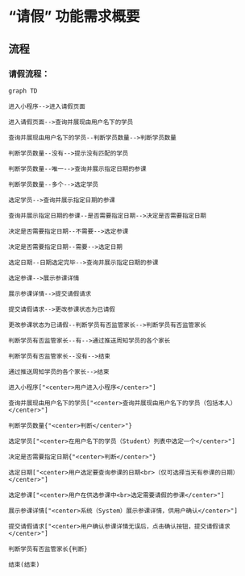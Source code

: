 # “请假” 功能需求概要

## 流程

### 请假流程：

```mermaid
graph TD

进入小程序-->进入请假页面

进入请假页面-->查询并展现由用户名下的学员

查询并展现由用户名下的学员--判断学员数量-->判断学员数量

判断学员数量--没有-->提示没有匹配的学员

判断学员数量--唯一-->查询并展示指定日期的参课

判断学员数量--多个-->选定学员

选定学员-->查询并展示指定日期的参课

查询并展示指定日期的参课--是否需要指定日期-->决定是否需要指定日期

决定是否需要指定日期--不需要-->选定参课

决定是否需要指定日期--需要-->选定日期

选定日期--日期选定完毕-->查询并展示指定日期的参课

选定参课-->展示参课详情

展示参课详情-->提交请假请求

提交请假请求-->更改参课状态为已请假

更改参课状态为已请假--判断学员有否监管家长-->判断学员有否监管家长

判断学员有否监管家长--有-->通过推送周知学员的各个家长

判断学员有否监管家长--没有-->结束

通过推送周知学员的各个家长-->结束

进入小程序["<center>用户进入小程序</center>"]

查询并展现由用户名下的学员["<center>查询并展现由用户名下的学员（包括本人）</center>"]

判断学员数量{"<center>判断</center>"}

选定学员["<center>在用户名下的学员（Student）列表中选定一个</center>"]

决定是否需要指定日期{"<center>判断</center>"}

选定日期["<center>用户选定要查询参课的日期<br>（仅可选择当天有参课的日期）</center>"]

选定参课["<center>用户在供选参课中<br>选定需要请假的参课</center>"]

展示参课详情["<center>系统（System）展示参课详情，供用户确认</center>"]

提交请假请求["<center>用户确认参课详情无误后，点击确认按钮，提交请假请求</center>"]

判断学员有否监管家长{判断}

结束(结束)

```
<!--stackedit_data:
eyJoaXN0b3J5IjpbLTIwMzE0MTQ5MDAsNzQ0MjE2OTg3LC0zOT
U2ODczNjcsLTE0OTM2OTczNzEsLTE0NjkwOTYxNzksLTEwODk1
OTAxOTAsLTEwODk1OTAxOTAsLTE5NzY0ODgzODQsLTkzMjA4Mj
I3MiwtMTM5Nzc3MDY0NCwyMTAyOTY5MDUzLC0xNTQ5NTU3NjIw
LDEzNDcxODc3NDYsMzE0Nzk3OTU1LC01Mjk1ODIyNCwxMTAyMz
Y5NTMsODQyNDA1MDA2LDE5NDk4OTUxNTMsLTM5MzQ2NzU5Miwt
MTI4ODIxMjYxM119
-->